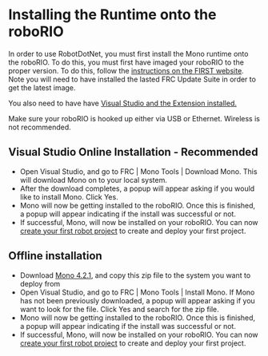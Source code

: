 # Installing the Runtime onto the roboRIO

In order to use RobotDotNet, you must first install the Mono runtime onto the roboRIO. To do this, you must first have imaged your roboRIO to the proper version. To do this, follow the 
[instructions on the FIRST website](http://wpilib.screenstepslive.com/s/4485/m/13503/l/144984-imaging-your-roborio). Note you will need to have installed the lasted FRC Update Suite in order to get the latest image.

You also need to have have [Visual Studio and the Extension installed.](windowsinstall.md) 

Make sure your roboRIO is hooked up either via USB or Ethernet. Wireless is not recommended.

## Visual Studio Online Installation - Recommended
* Open Visual Studio, and go to FRC | Mono Tools | Download Mono. This will download Mono on to your local system.
* After the download completes, a popup will appear asking if you would like to install Mono. Click Yes.
* Mono will now be getting installed to the roboRIO. Once this is finished, a popup will appear indicating if the install was successful or not.
* If successful, Mono, will now be installed on your roboRIO. You can now [create your first robot project](firstcreate.md) to create and deploy your first project.

## Offline installation
* Download [Mono 4.2.1](https://dl.bintray.com/robotdotnet/Mono/Mono4.2.1.zip), and copy this zip file to the system you want to deploy from
* Open Visual Studio, and go to FRC | Mono Tools | Install Mono. If Mono has not been previously downloaded, a popup will appear asking if you want to look for the file. Click Yes and search for the zip file.
* Mono will now be getting installed to the roboRIO. Once this is finished, a popup will appear indicating if the install was successful or not.
* If successful, Mono, will now be installed on your roboRIO. You can now [create your first robot project](firstcreate.md) to create and deploy your first project.